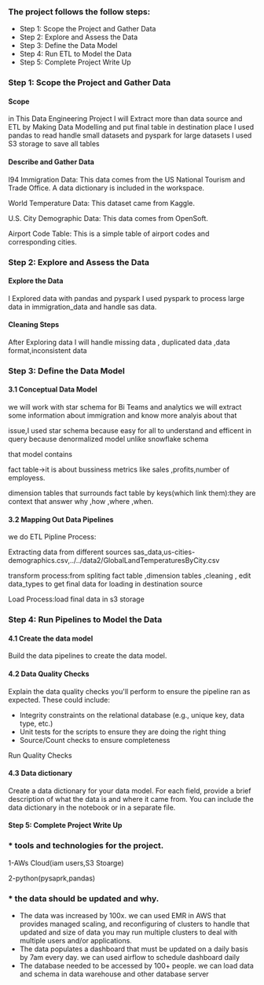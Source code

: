 ### The project follows the follow steps:
* Step 1: Scope the Project and Gather Data
* Step 2: Explore and Assess the Data
* Step 3: Define the Data Model
* Step 4: Run ETL to Model the Data
* Step 5: Complete Project Write Up

### Step 1: Scope the Project and Gather Data

#### Scope 
in This Data Engineering Project I will Extract more than data source and ETL by Making Data Modelling and put final table in
destination place
I used pandas to read handle small datasets and pyspark for large datasets
I used S3 storage to save all tables 


#### Describe and Gather Data 

I94 Immigration Data: This data comes from the US National Tourism and Trade Office. A data dictionary is included in the workspace. 

World Temperature Data: This dataset came from Kaggle.

U.S. City Demographic Data: This data comes from OpenSoft.

Airport Code Table: This is a simple table of airport codes and corresponding cities.

### Step 2: Explore and Assess the Data
#### Explore the Data 
I Explored data with pandas and pyspark
I used pyspark to process large data in immigration_data and handle sas data.

#### Cleaning Steps
After Exploring data I will handle missing data , duplicated data ,data format,inconsistent data

### Step 3: Define the Data Model
#### 3.1 Conceptual Data Model
we will work with star schema for Bi Teams and analytics we will extract some information about immigration and know more analyis about that

issue,I used star schema because easy for all to understand and efficent in query because denormalized model unlike snowflake schema 

that model contains 

fact table->it is about bussiness metrics like sales ,profits,number of employess.

dimension tables that surrounds fact table by keys(which link them):they are context that answer why ,how ,where ,when.

#### 3.2 Mapping Out Data Pipelines
we do ETL Pipline Process:


Extracting data from different sources sas_data,us-cities-demographics.csv,../../data2/GlobalLandTemperaturesByCity.csv

transform process:from spliting fact table ,dimension tables ,cleaning , edit data_types  to get final data for  loading in destination source



Load Process:load final data in s3 storage

### Step 4: Run Pipelines to Model the Data 

#### 4.1 Create the data model
Build the data pipelines to create the data model.

#### 4.2 Data Quality Checks
Explain the data quality checks you'll perform to ensure the pipeline ran as expected. These could include:
 * Integrity constraints on the relational database (e.g., unique key, data type, etc.)
 * Unit tests for the scripts to ensure they are doing the right thing
 * Source/Count checks to ensure completeness
 
Run Quality Checks

#### 4.3 Data dictionary 
Create a data dictionary for your data model. For each field, provide a brief description of what the data is and where it came from. You can include the data dictionary in the notebook or in a separate file.


#### Step 5: Complete Project Write Up
### * tools and technologies for the project.

1-AWs Cloud(iam users,S3 Stoarge)

2-python(pysaprk,pandas)

### * the data should be updated and why.

 * The data was increased by 100x.
   we can used EMR in AWS that provides managed scaling, and reconfiguring of clusters to handle that updated and size of data
   you may run multiple clusters to deal with multiple users and/or applications.
 * The data populates a dashboard that must be updated on a daily basis by 7am every day.
   we can used airflow to schedule dashboard daily
 * The database needed to be accessed by 100+ people.
   we can load data and schema in data warehouse and other database server